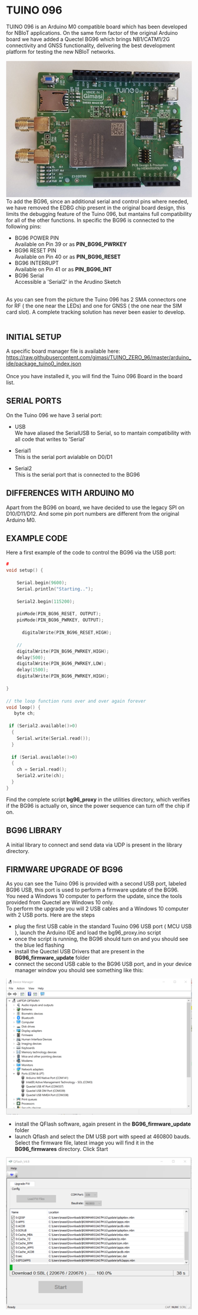 # TUINO 096

TUINO 096 is an Arduino M0 compatible board which has been developed for NBIoT applications. On the same form factor of the original Arduino board we have added a Quectel BG96 which brings NB1/CATM1/2G connectivity and GNSS functionality, delivering the best development platform for testing the new NBIoT networks.<br/>
<br/>
<img src="/docs/tuino_096.jpg"/>
<br/>
To add the BG96, since an additional serial and control pins where needed, we have removed the EDBG chip present in the original board design, this limits the debugging feature of the Tuino 096, but mantains full compatibility for all of the other functions. In specific the BG96 is connected to the following pins:
<br/>
* BG96 POWER PIN<br/>
Available on Pin 39 or as <b>PIN_BG96_PWRKEY</b>
* BG96 RESET PIN<br/>
Available on Pin 40 or as <b>PIN_BG96_RESET</b>
* BG96 INTERRUPT<br/> 
Available on Pin 41 or as <b>PIN_BG96_INT</b>
* BG96 Serial<br/>
Accessible a 'Serial2' in the Arudino Sketch<br/>

<br/>
As you can see from the picture the Tuino 096 has 2 SMA connectors one for RF ( the one near the LEDs) and one for GNSS ( the one near the SIM card slot). A complete tracking solution has never been easier to develop.
<br>
<br/>

## INITIAL SETUP
A specific board manager file is available here: <br/>
https://raw.githubusercontent.com/gimasi/TUINO_ZERO_96/master/arduino_ide/package_tuino0_index.json
<br/>
<br/>
Once you have installed it, you will find the Tuino 096 Board in the board list.

## SERIAL PORTS
On the Tuino 096 we have 3 serial port:
* USB<br/>
We have aliased the SerialUSB to Serial, so to mantain compatibility with all code that writes to 'Serial'<br/>

* Serial1 <br/>
This is the serial port avialable on D0/D1<br/>

* Serial2 <br/>
This is the serial port that is connected to the BG96<br/>

## DIFFERENCES WITH ARDUINO M0 
Apart from the BG96 on board, we have decided to use the legacy SPI on D10/D11/D12. And some pin port numbers are different from the original Arduino M0.<br>

## EXAMPLE CODE
Here a first example of the code to control the BG96 via the USB port:


```c
#
void setup() {
 	
   	Serial.begin(9600);
   	Serial.println("Starting..");

   	Serial2.begin(115200);

    pinMode(PIN_BG96_RESET, OUTPUT);
    pinMode(PIN_BG96_PWRKEY, OUTPUT);

 	  digitalWrite(PIN_BG96_RESET,HIGH);
    
    // 
  	digitalWrite(PIN_BG96_PWRKEY,HIGH);
  	delay(500);
  	digitalWrite(PIN_BG96_PWRKEY,LOW);
  	delay(1500);
  	digitalWrite(PIN_BG96_PWRKEY,HIGH);
  
}

// the loop function runs over and over again forever
void loop() {
   byte ch;
   
 if (Serial2.available()>0) 
  {
    Serial.write(Serial.read());
  }

  if (Serial.available()>0) 
  {
    ch = Serial.read();
    Serial2.write(ch);
  }
}

```

Find the complete script <b>bg96_proxy</b> in the utilities directory, which verifies if the BG96 is actually on, since the power sequence can turn off the chip if on.

## BG96 LIBRARY

A initial library to connect and send data via UDP is present in the library directory.

## FIRMWARE UPGRADE OF BG96

As you can see the Tuino 096 is provided with a second USB port, labeled BG96 USB, this port is used to perform a firmware update of the BG96.<br/>
You need a Windows 10 computer to perform the update, since the tools provided from Quectel are Windows 10 only.<br/>
To perform the upgrade you will 2 USB cables and a Windows 10 computer with 2 USB ports. Here are the steps<br/>
* plug the first USB cable in the standard Tuuino 096 USB port ( MCU USB ), launch the Arduino IDE and load the bg96_proxy.ino script
* once the script is running, the BG96 should turn on and you should see the blue led flashing
* install the Quectel USB Drivers that are present in the <b>BG96_firmware_update</b> folder
* connect the second USB cable to the BG96 USB port, and in your device manager window you should see something like this:

<img src="/docs/bg96_usb_update.png"/>

* install the QFlash software, again present in the <b>BG96_firmware_update</b> folder
* launch Qflash and select the DM USB port with speed at 460800 bauds. Select the firmware file, latest image you will find it in the <b>BG96_firmwares</b> directory. Click Start

<img src="/docs/bg96_usb_update_qflash.png"/>


